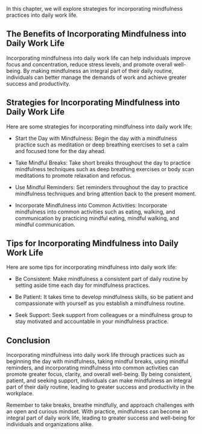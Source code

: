 
In this chapter, we will explore strategies for incorporating mindfulness practices into daily work life.

The Benefits of Incorporating Mindfulness into Daily Work Life
--------------------------------------------------------------

Incorporating mindfulness into daily work life can help individuals improve focus and concentration, reduce stress levels, and promote overall well-being. By making mindfulness an integral part of their daily routine, individuals can better manage the demands of work and achieve greater success and productivity.

Strategies for Incorporating Mindfulness into Daily Work Life
-------------------------------------------------------------

Here are some strategies for incorporating mindfulness into daily work life:

* Start the Day with Mindfulness: Begin the day with a mindfulness practice such as meditation or deep breathing exercises to set a calm and focused tone for the day ahead.

* Take Mindful Breaks: Take short breaks throughout the day to practice mindfulness techniques such as deep breathing exercises or body scan meditations to promote relaxation and refocus.

* Use Mindful Reminders: Set reminders throughout the day to practice mindfulness techniques and bring attention back to the present moment.

* Incorporate Mindfulness into Common Activities: Incorporate mindfulness into common activities such as eating, walking, and communication by practicing mindful eating, mindful walking, and mindful communication.

Tips for Incorporating Mindfulness into Daily Work Life
-------------------------------------------------------

Here are some tips for incorporating mindfulness into daily work life:

* Be Consistent: Make mindfulness a consistent part of daily routine by setting aside time each day for mindfulness practices.

* Be Patient: It takes time to develop mindfulness skills, so be patient and compassionate with yourself as you establish a mindfulness routine.

* Seek Support: Seek support from colleagues or a mindfulness group to stay motivated and accountable in your mindfulness practice.

Conclusion
----------

Incorporating mindfulness into daily work life through practices such as beginning the day with mindfulness, taking mindful breaks, using mindful reminders, and incorporating mindfulness into common activities can promote greater focus, clarity, and overall well-being. By being consistent, patient, and seeking support, individuals can make mindfulness an integral part of their daily routine, leading to greater success and productivity in the workplace.

Remember to take breaks, breathe mindfully, and approach challenges with an open and curious mindset. With practice, mindfulness can become an integral part of daily work life, leading to greater success and well-being for individuals and organizations alike.

